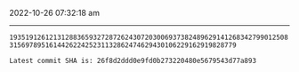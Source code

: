 2022-10-26 07:32:18 am

---

`1935191261213128836593272872624307203006937382489629141268342799012508315697895161442622425231132862474629430106229162919828779`

`Latest commit SHA is: 26f8d2ddd0e9fd0b273220480e5679543d77a893 `
